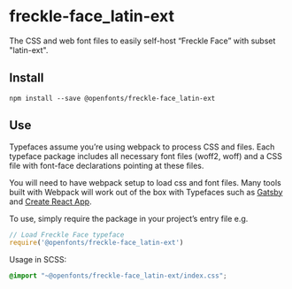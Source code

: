 
# freckle-face_latin-ext

The CSS and web font files to easily self-host “Freckle Face” with subset "latin-ext".

## Install

`npm install --save @openfonts/freckle-face_latin-ext`

## Use

Typefaces assume you’re using webpack to process CSS and files. Each typeface
package includes all necessary font files (woff2, woff) and a CSS file with
font-face declarations pointing at these files.

You will need to have webpack setup to load css and font files. Many tools built
with Webpack will work out of the box with Typefaces such as [Gatsby](https://github.com/gatsbyjs/gatsby)
and [Create React App](https://github.com/facebookincubator/create-react-app).

To use, simply require the package in your project’s entry file e.g.

```javascript
// Load Freckle Face typeface
require('@openfonts/freckle-face_latin-ext')
```

Usage in SCSS:
```scss
@import "~@openfonts/freckle-face_latin-ext/index.css";
```
